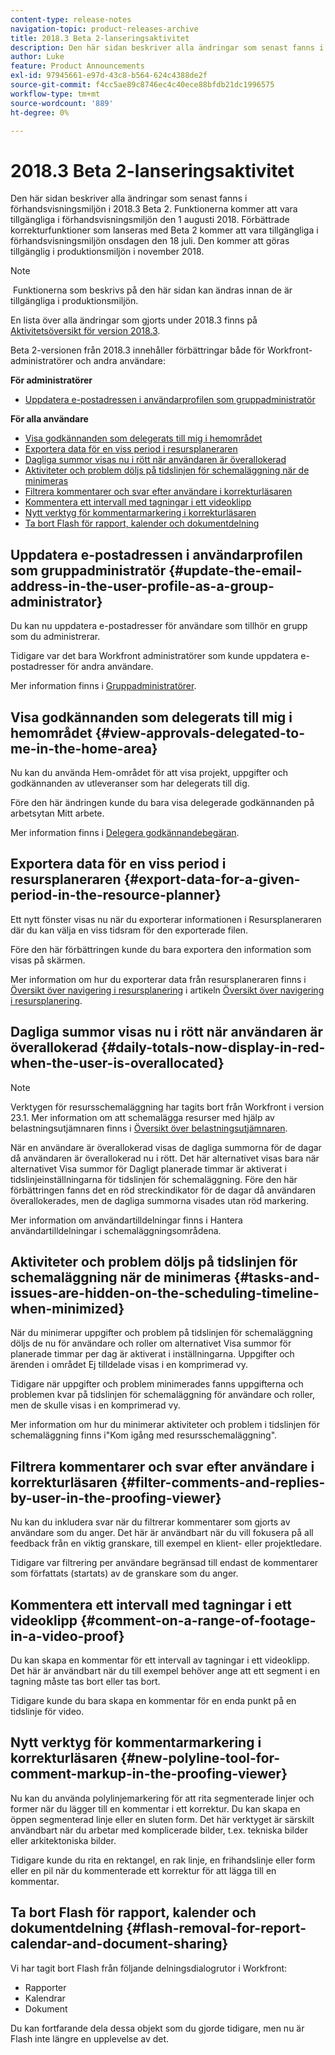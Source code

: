 ```yaml
---
content-type: release-notes
navigation-topic: product-releases-archive
title: 2018.3 Beta 2-lanseringsaktivitet
description: Den här sidan beskriver alla ändringar som senast fanns i förhandsvisningsmiljön i 2018.3 Beta 2. Funktionerna kommer att vara tillgängliga i förhandsvisningsmiljön den 1 augusti 2018. Förbättrade korrekturfunktioner som lanseras med Beta 2 kommer att vara tillgängliga i förhandsvisningsmiljön onsdagen den 18 juli. Den kommer att göras tillgänglig i produktionsmiljön i november 2018.
author: Luke
feature: Product Announcements
exl-id: 97945661-e97d-43c8-b564-624c4388de2f
source-git-commit: f4cc5ae89c8746ec4c40ece88bfdb21dc1996575
workflow-type: tm+mt
source-wordcount: '889'
ht-degree: 0%

---
```


# 2018.3 Beta 2-lanseringsaktivitet

Den här sidan beskriver alla ändringar som senast fanns i förhandsvisningsmiljön i 2018.3 Beta 2. Funktionerna kommer att vara tillgängliga i förhandsvisningsmiljön den 1 augusti 2018. Förbättrade korrekturfunktioner som lanseras med Beta 2 kommer att vara tillgängliga i förhandsvisningsmiljön onsdagen den 18 juli. Den kommer att göras tillgänglig i produktionsmiljön i november 2018.

>[!NOTE]
>
> Funktionerna som beskrivs på den här sidan kan ändras innan de är tillgängliga i produktionsmiljön.

En lista över alla ändringar som gjorts under 2018.3 finns på  [Aktivitetsöversikt för version 2018.3](../../../../product-announcements/product-releases/quarterly-release-archive/2018.3-release-activity/2018.3-release-activity-overview.md).

Beta 2-versionen från 2018.3 innehåller förbättringar både för Workfront-administratörer och andra användare:

**För administratörer**

* [Uppdatera e-postadressen i användarprofilen som gruppadministratör](#update-the-email-address-in-the-user-profile-as-a-group-administrator)

**För alla användare**

* [Visa godkännanden som delegerats till mig i hemområdet](#view-approvals-delegated-to-me-in-the-home-area)
* [Exportera data för en viss period i resursplaneraren](#export-data-for-a-given-period-in-the-resource-planner)
* [Dagliga summor visas nu i rött när användaren är överallokerad](#daily-totals-now-display-in-red-when-the-user-is-overallocated)
* [Aktiviteter och problem döljs på tidslinjen för schemaläggning när de minimeras](#tasks-and-issues-are-hidden-on-the-scheduling-timeline-when-minimized)
* [Filtrera kommentarer och svar efter användare i korrekturläsaren](#filter-comments-and-replies-by-user-in-the-proofing-viewer)
* [Kommentera ett intervall med tagningar i ett videoklipp](#comment-on-a-range-of-footage-in-a-video-proof)
* [Nytt verktyg för kommentarmarkering i korrekturläsaren](#new-polyline-tool-for-comment-markup-in-the-proofing-viewer)
* [Ta bort Flash för rapport, kalender och dokumentdelning](#flash-removal-for-report-calendar-and-document-sharing)

## Uppdatera e-postadressen i användarprofilen som gruppadministratör {#update-the-email-address-in-the-user-profile-as-a-group-administrator}

Du kan nu uppdatera e-postadresser för användare som tillhör en grupp som du administrerar. 

Tidigare var det bara Workfront administratörer som kunde uppdatera e-postadresser för andra användare. 

Mer information finns i [Gruppadministratörer](../../../../administration-and-setup/manage-groups/group-roles/group-administrators.md).

## Visa godkännanden som delegerats till mig i hemområdet {#view-approvals-delegated-to-me-in-the-home-area}

Nu kan du använda Hem-området för att visa projekt, uppgifter och godkännanden av utleveranser som har delegerats till dig.

Före den här ändringen kunde du bara visa delegerade godkännanden på arbetsytan Mitt arbete.

Mer information finns i [Delegera godkännandebegäran](../../../../review-and-approve-work/manage-approvals/delegate-approval-requests.md).

## Exportera data för en viss period i resursplaneraren {#export-data-for-a-given-period-in-the-resource-planner}

Ett nytt fönster visas nu när du exporterar informationen i Resursplaneraren där du kan välja en viss tidsram för den exporterade filen.

Före den här förbättringen kunde du bara exportera den information som visas på skärmen.

Mer information om hur du exporterar data från resursplaneraren finns i [Översikt över navigering i resursplanering](../../../../resource-mgmt/resource-planning/resource-planner-navigation.md) i artikeln [Översikt över navigering i resursplanering](../../../../resource-mgmt/resource-planning/resource-planner-navigation.md).

## Dagliga summor visas nu i rött när användaren är överallokerad {#daily-totals-now-display-in-red-when-the-user-is-overallocated}

>[!NOTE]
Verktygen för resursschemaläggning har tagits bort från Workfront i version 23.1. Mer information om att schemalägga resurser med hjälp av belastningsutjämnaren finns i [Översikt över belastningsutjämnaren](../../../../resource-mgmt/workload-balancer/overview-workload-balancer.md).

När en användare är överallokerad visas de dagliga summorna för de dagar då användaren är överallokerad nu i rött. Det här alternativet visas bara när alternativet Visa summor för Dagligt planerade timmar är aktiverat i tidslinjeinställningarna för tidslinjen för schemaläggning. Före den här förbättringen fanns det en röd streckindikator för de dagar då användaren överallokerades, men de dagliga summorna visades utan röd markering.

Mer information om användartilldelningar finns i Hantera användartilldelningar i schemaläggningsområdena.

## Aktiviteter och problem döljs på tidslinjen för schemaläggning när de minimeras {#tasks-and-issues-are-hidden-on-the-scheduling-timeline-when-minimized}

När du minimerar uppgifter och problem på tidslinjen för schemaläggning döljs de nu för användare och roller om alternativet Visa summor för planerade timmar per dag är aktiverat i inställningarna. Uppgifter och ärenden i området Ej tilldelade visas i en komprimerad vy.

Tidigare när uppgifter och problem minimerades fanns uppgifterna och problemen kvar på tidslinjen för schemaläggning för användare och roller, men de skulle visas i en komprimerad vy.

Mer information om hur du minimerar aktiviteter och problem i tidslinjen för schemaläggning finns i&quot;Kom igång med resursschemaläggning&quot;.

## Filtrera kommentarer och svar efter användare i korrekturläsaren {#filter-comments-and-replies-by-user-in-the-proofing-viewer}

Nu kan du inkludera svar när du filtrerar kommentarer som gjorts av användare som du anger. Det här är användbart när du vill fokusera på all feedback från en viktig granskare, till exempel en klient- eller projektledare.

Tidigare var filtrering per användare begränsad till endast de kommentarer som författats (startats) av de granskare som du anger.

## Kommentera ett intervall med tagningar i ett videoklipp {#comment-on-a-range-of-footage-in-a-video-proof}

Du kan skapa en kommentar för ett intervall av tagningar i ett videoklipp. Det här är användbart när du till exempel behöver ange att ett segment i en tagning måste tas bort eller tas bort.

Tidigare kunde du bara skapa en kommentar för en enda punkt på en tidslinje för video.

## Nytt verktyg för kommentarmarkering i korrekturläsaren {#new-polyline-tool-for-comment-markup-in-the-proofing-viewer}

Nu kan du använda polylinjemarkering för att rita segmenterade linjer och former när du lägger till en kommentar i ett korrektur. Du kan skapa en öppen segmenterad linje eller en sluten form. Det här verktyget är särskilt användbart när du arbetar med komplicerade bilder, t.ex. tekniska bilder eller arkitektoniska bilder.

Tidigare kunde du rita en rektangel, en rak linje, en frihandslinje eller form eller en pil när du kommenterade ett korrektur för att lägga till en kommentar.

## Ta bort Flash för rapport, kalender och dokumentdelning {#flash-removal-for-report-calendar-and-document-sharing}

Vi har tagit bort Flash från följande delningsdialogrutor i Workfront:

* Rapporter
* Kalendrar
* Dokument

Du kan fortfarande dela dessa objekt som du gjorde tidigare, men nu är Flash inte längre en upplevelse av det.
